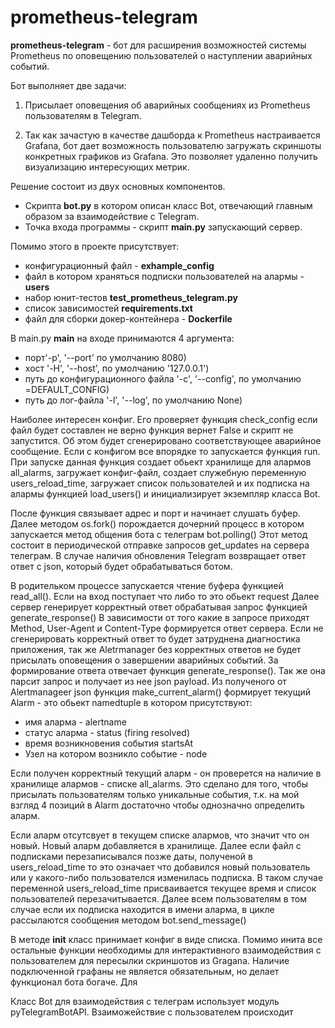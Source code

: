 # prometheus-telegram

**prometheus-telegram** - бот для расширения возможностей системы Prometheus по оповещению пользователей о наступлении аварийных событий.

Бот выполняет две задачи:

1. Присылает оповещения об аварийных сообщениях из Prometheus пользователям в Telegram. 

2. Так как зачастую в качестве дашборда к Prometheus настраивается Grafana, 
бот дает возможность пользователю загружать скриншоты конкретных графиков из Grafana. 
Это позволяет удаленно получить визуализацию интересующих метрик.

Решение состоит из двух основных компонентов. 
 - Скрипта **bot.py** в котором описан класс Bot, отвечающий главным образом за взаимодействие с Telegram.
 - Точка входа программы - скрипт **main.py** запускающий сервер.

Помимо этого в проекте присутствует: 

 - конфигурационный файл - **exhample_config**
 - файл в котором храняться подписки пользователей на алармы - **users**
 - набор юнит-тестов **test_prometheus_telegram.py**
 - список зависимостей **requirements.txt**
 - файл для сборки докер-контейнера - **Dockerfile**

В main.py __main__ на входе принимаются 4 аргумента:

 - порт'-p', '--port'  по умолчанию 8080)
 - хост '-H', '--host', по умолчанию  '127.0.0.1')
 - путь до конфигурационного файла '-c', '--config', по умолчанию =DEFAULT_CONFIG)
 - путь до лог-файла '-l', '--log', по умолчанию None)

Наиболее интересен конфиг. Его проверяет функция check_config если файл будет составлен не верно 
функция вернет False и скрипт не запустится. Об этом будет сгенерировано соответствующее аварийное сообщение.
Если с конфигом все впорядке то запускается функция run.
При запуске данная функция создает обьект хранилище для алармов all_alarms, загружает конфиг-файл, создает служебную переменную users_reload_time, загружает список пользователей и их подписка на алармы функцией load_users() и инициализирует экземпляр класса Bot. 

После функция связывает адрес и порт и начинает слушать буфер.
Далее методом os.fork() порождается дочерний процесс в котором запускается метод общения бота с телеграм bot.polling()
Этот метод состоит в периодической отправке запросов get_updates на сервера телеграм. В случае наличия обновления Telegram возвращает
ответ ответ с json,  который будет обрабатываться ботом.

В родительком процессе запускается чтение буфера функцией read_all(). Если на вход поступает что либо то это обьект request
Далее сервер генерирует корректный ответ обрабатывая запрос функцией generate_response()
В зависимости от того какие в запросе приходят Method, User-Agent и Content-Type формируется ответ сервера. Если не сгенерировать корректный ответ то будет затруднена диагностика приложения, так же Aletrmanager без корректных ответов не будет присылать оповещения о завершении аварийных событий.
За формирование ответа отвечает функция generate_response(). Так же она парсит запрос и получает из нее json payload.
Из полученого от Alertmanageer json функция make_current_alarm() формирует текущий Alarm - это обьект namedtuple в
котором присутствуют:
 - имя аларма - alertname 
 - статус аларма - status (firing resolved) 
 - время возникновения события startsAt 
 - Узел на котором возникло событие - node

Если получен корректный текущий аларм - он проверется на наличие в хранилище алармов - списке all_alarms. Это сделано для того, чтобы 
присылать пользователям только уникальные события, т.к. на мой взгляд 4 позиций в Alarm достаточно чтобы однозначно определить аларм.

Если аларм отсутсвует в текущем списке алармов, что значит что он новый. Новый аларм добавляется в хранилище. 
Далее если файл с подписками перезаписывался позже даты, полученой в users_reload_time то это означает что добавился новый пользователь 
или у какого-либо пользователся изменилась подписка.
В таком случае переменной users_reload_time присваивается текущее время и список пользователей перезачитывается.
Далее всем пользователям в том случае если их подписка находится в имени аларма,
в цикле рассылаются сообщения методом bot.send_message()


В методе __init__ класс принимает конфиг в 
виде списка.
Помимо инита все остальные функции необходимы для интерактивного взаимодействия с пользователем для 
пересылки скриншотов из Gragana.
Наличие подключенной графаны не является обязательным, но делает функционал бота богаче. Для 

Класс Bot для взаимодействия с телеграм использует модуль pyTelegramBotAPI. 
Взаиможействие с пользователем происходит




